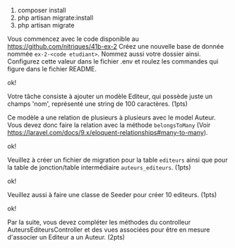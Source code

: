 1. composer install
2. php artisan migrate:install
3. php artisan migrate

Vous commencez avec le code disponible au https://github.com/nitriques/41b-ex-2
Créez une nouvelle base de donnée nommée `ex-2-<code etudiant>`. Nommez aussi votre dossier ainsi. Configurez cette valeur dans le fichier .env et roulez les commandes qui figure dans le fichier README.

ok!

Votre tâche consiste à ajouter un modèle Editeur, qui possède juste un champs 'nom', représenté une string de 100 caractères. (1pts)



Ce modèle a une relation de plusieurs à plusieurs avec le model Auteur. Vous devez donc faire la relation avec la méthode `belongsToMany`  (Voir https://laravel.com/docs/9.x/eloquent-relationships#many-to-many).

ok!

Veuillez à créer un fichier de migration pour la table `editeurs` ainsi que pour la table de jonction/table intermédiaire `auteurs_editeurs`. (1pts)

ok!


Veuillez aussi à faire une classe de Seeder pour créer 10 editeurs. (1pts)

ok!

Par la suite, vous devez compléter les méthodes du controlleur AuteursEditeursController et des vues associées pour être en mesure d'associer un Editeur a un Auteur. (2pts)


